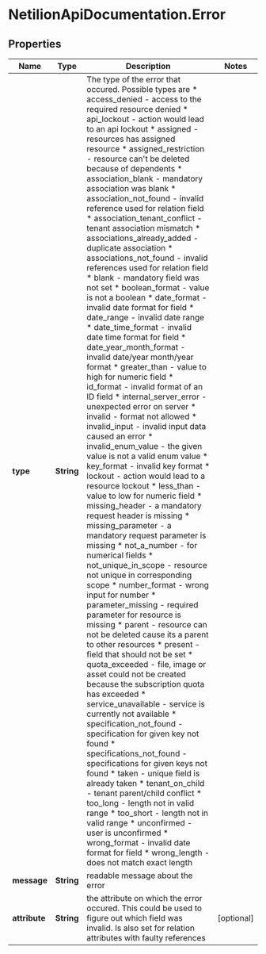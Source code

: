 # NetilionApiDocumentation.Error

## Properties
Name | Type | Description | Notes
------------ | ------------- | ------------- | -------------
**type** | **String** | The type of the error that occured. Possible types are * access_denied - access to the required resource denied * api_lockout - action would lead to an api lockout * assigned - resources has assigned resource * assigned_restriction - resource can&#39;t be deleted because of dependents * association_blank - mandatory association was blank * association_not_found - invalid reference used for relation field * association_tenant_conflict - tenant association mismatch * associations_already_added - duplicate association * associations_not_found - invalid references used for relation field * blank - mandatory field was not set * boolean_format - value is not a boolean * date_format - invalid date format for field * date_range - invalid date range * date_time_format - invalid date time format for field * date_year_month_format - invalid date/year month/year format * greater_than - value to high for numeric field * id_format - invalid format of an ID field * internal_server_error - unexpected error on server * invalid - format not allowed * invalid_input - invalid input data caused an error * invalid_enum_value - the given value is not a valid enum value * key_format - invalid key format * lockout - action would lead to a resource lockout * less_than - value to low for numeric field * missing_header - a mandatory request header is missing * missing_parameter - a mandatory request parameter is missing * not_a_number - for numerical fields * not_unique_in_scope - resource not unique in corresponding scope * number_format - wrong input for number * parameter_missing - required parameter for resource is missing * parent - resource can not be deleted cause its a parent to other resources * present - field that should not be set * quota_exceeded - file, image or asset could not be created because the subscription quota has exceeded * service_unavailable - service is currently not available * specification_not_found - specification for given key not found * specifications_not_found - specifications for given keys not found * taken - unique field is already taken * tenant_on_child - tenant parent/child conflict * too_long - length not in valid range * too_short - length not in valid range * unconfirmed - user is unconfirmed * wrong_format - invalid date format for field * wrong_length - does not match exact length | 
**message** | **String** | readable message about the error | 
**attribute** | **String** | the attribute on which the error occured. This could be used to figure out which field was invalid. Is also set for relation attributes with faulty references | [optional] 


